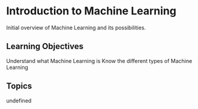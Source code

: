 # Introduction to Machine Learning

Initial overview of Machine Learning and its possibilities.

## Learning Objectives
Understand what Machine Learning is
Know the different types of Machine Learning

## Topics
undefined